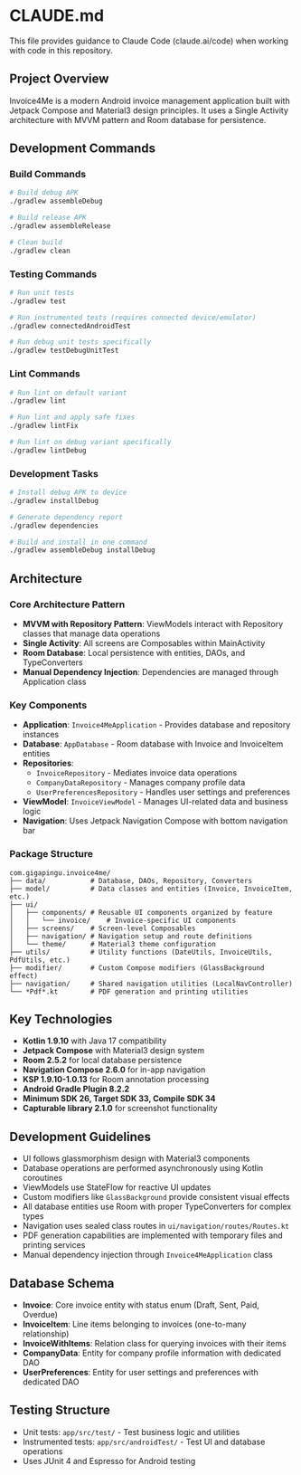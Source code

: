 # CLAUDE.md

This file provides guidance to Claude Code (claude.ai/code) when working with code in this repository.

## Project Overview
Invoice4Me is a modern Android invoice management application built with Jetpack Compose and Material3 design principles. It uses a Single Activity architecture with MVVM pattern and Room database for persistence.

## Development Commands

### Build Commands
```bash
# Build debug APK
./gradlew assembleDebug

# Build release APK
./gradlew assembleRelease

# Clean build
./gradlew clean
```

### Testing Commands
```bash
# Run unit tests
./gradlew test

# Run instrumented tests (requires connected device/emulator)
./gradlew connectedAndroidTest

# Run debug unit tests specifically
./gradlew testDebugUnitTest
```

### Lint Commands
```bash
# Run lint on default variant
./gradlew lint

# Run lint and apply safe fixes
./gradlew lintFix

# Run lint on debug variant specifically
./gradlew lintDebug
```

### Development Tasks
```bash
# Install debug APK to device
./gradlew installDebug

# Generate dependency report
./gradlew dependencies

# Build and install in one command
./gradlew assembleDebug installDebug
```

## Architecture

### Core Architecture Pattern
- **MVVM with Repository Pattern**: ViewModels interact with Repository classes that manage data operations
- **Single Activity**: All screens are Composables within MainActivity
- **Room Database**: Local persistence with entities, DAOs, and TypeConverters
- **Manual Dependency Injection**: Dependencies are managed through Application class

### Key Components
- **Application**: `Invoice4MeApplication` - Provides database and repository instances
- **Database**: `AppDatabase` - Room database with Invoice and InvoiceItem entities
- **Repositories**:
  - `InvoiceRepository` - Mediates invoice data operations
  - `CompanyDataRepository` - Manages company profile data
  - `UserPreferencesRepository` - Handles user settings and preferences
- **ViewModel**: `InvoiceViewModel` - Manages UI-related data and business logic
- **Navigation**: Uses Jetpack Navigation Compose with bottom navigation bar

### Package Structure
```
com.gigapingu.invoice4me/
├── data/           # Database, DAOs, Repository, Converters
├── model/          # Data classes and entities (Invoice, InvoiceItem, etc.)
├── ui/
│   ├── components/ # Reusable UI components organized by feature
│   │   └── invoice/    # Invoice-specific UI components
│   ├── screens/    # Screen-level Composables
│   ├── navigation/ # Navigation setup and route definitions
│   └── theme/      # Material3 theme configuration
├── utils/          # Utility functions (DateUtils, InvoiceUtils, PdfUtils, etc.)
├── modifier/       # Custom Compose modifiers (GlassBackground effect)
├── navigation/     # Shared navigation utilities (LocalNavController)
└── *Pdf*.kt        # PDF generation and printing utilities
```

## Key Technologies
- **Kotlin 1.9.10** with Java 17 compatibility
- **Jetpack Compose** with Material3 design system
- **Room 2.5.2** for local database persistence
- **Navigation Compose 2.6.0** for in-app navigation
- **KSP 1.9.10-1.0.13** for Room annotation processing
- **Android Gradle Plugin 8.2.2**
- **Minimum SDK 26, Target SDK 33, Compile SDK 34**
- **Capturable library 2.1.0** for screenshot functionality

## Development Guidelines
- UI follows glassmorphism design with Material3 components
- Database operations are performed asynchronously using Kotlin coroutines
- ViewModels use StateFlow for reactive UI updates
- Custom modifiers like `GlassBackground` provide consistent visual effects
- All database entities use Room with proper TypeConverters for complex types
- Navigation uses sealed class routes in `ui/navigation/routes/Routes.kt`
- PDF generation capabilities are implemented with temporary files and printing services
- Manual dependency injection through `Invoice4MeApplication` class

## Database Schema
- **Invoice**: Core invoice entity with status enum (Draft, Sent, Paid, Overdue)
- **InvoiceItem**: Line items belonging to invoices (one-to-many relationship)
- **InvoiceWithItems**: Relation class for querying invoices with their items
- **CompanyData**: Entity for company profile information with dedicated DAO
- **UserPreferences**: Entity for user settings and preferences with dedicated DAO

## Testing Structure
- Unit tests: `app/src/test/` - Test business logic and utilities
- Instrumented tests: `app/src/androidTest/` - Test UI and database operations
- Uses JUnit 4 and Espresso for Android testing